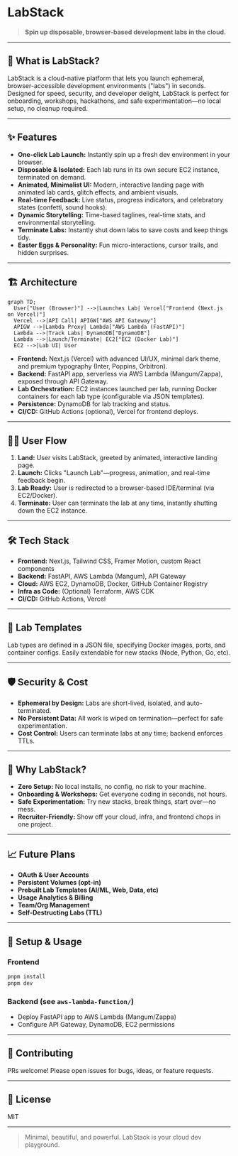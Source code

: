 # LabStack

> **Spin up disposable, browser-based development labs in the cloud.**

---

## 🚀 What is LabStack?
LabStack is a cloud-native platform that lets you launch ephemeral, browser-accessible development environments ("labs") in seconds. Designed for speed, security, and developer delight, LabStack is perfect for onboarding, workshops, hackathons, and safe experimentation—no local setup, no cleanup required.

---

## ✨ Features
- **One-click Lab Launch:** Instantly spin up a fresh dev environment in your browser.
- **Disposable & Isolated:** Each lab runs in its own secure EC2 instance, terminated on demand.
- **Animated, Minimalist UI:** Modern, interactive landing page with animated lab cards, glitch effects, and ambient visuals.
- **Real-time Feedback:** Live status, progress indicators, and celebratory states (confetti, sound hooks).
- **Dynamic Storytelling:** Time-based taglines, real-time stats, and environmental storytelling.
- **Terminate Labs:** Instantly shut down labs to save costs and keep things tidy.
- **Easter Eggs & Personality:** Fun micro-interactions, cursor trails, and hidden surprises.

---

## 🏗️ Architecture

```mermaid
graph TD;
  User["User (Browser)"] -->|Launches Lab| Vercel["Frontend (Next.js on Vercel)"]
  Vercel -->|API Call| APIGW["AWS API Gateway"]
  APIGW -->|Lambda Proxy| Lambda["AWS Lambda (FastAPI)"]
  Lambda -->|Track Labs| DynamoDB["DynamoDB"]
  Lambda -->|Launch/Terminate| EC2["EC2 (Docker Lab)"]
  EC2 -->|Lab UI| User
```

- **Frontend:** Next.js (Vercel) with advanced UI/UX, minimal dark theme, and premium typography (Inter, Poppins, Orbitron).
- **Backend:** FastAPI app, serverless via AWS Lambda (Mangum/Zappa), exposed through API Gateway.
- **Lab Orchestration:** EC2 instances launched per lab, running Docker containers for each lab type (configurable via JSON templates).
- **Persistence:** DynamoDB for lab tracking and status.
- **CI/CD:** GitHub Actions (optional), Vercel for frontend deploys.

---

## 🧑‍💻 User Flow
1. **Land:** User visits LabStack, greeted by animated, interactive landing page.
2. **Launch:** Clicks "Launch Lab"—progress, animation, and real-time feedback begin.
3. **Lab Ready:** User is redirected to a browser-based IDE/terminal (via EC2/Docker).
4. **Terminate:** User can terminate the lab at any time, instantly shutting down the EC2 instance.

---

## 🛠️ Tech Stack
- **Frontend:** Next.js, Tailwind CSS, Framer Motion, custom React components
- **Backend:** FastAPI, AWS Lambda (Mangum), API Gateway
- **Cloud:** AWS EC2, DynamoDB, Docker, GitHub Container Registry
- **Infra as Code:** (Optional) Terraform, AWS CDK
- **CI/CD:** GitHub Actions, Vercel

---

## 🧩 Lab Templates
Lab types are defined in a JSON file, specifying Docker images, ports, and container configs. Easily extendable for new stacks (Node, Python, Go, etc).

---

## 🛡️ Security & Cost
- **Ephemeral by Design:** Labs are short-lived, isolated, and auto-terminated.
- **No Persistent Data:** All work is wiped on termination—perfect for safe experimentation.
- **Cost Control:** Users can terminate labs at any time; backend enforces TTLs.

---

## 🌱 Why LabStack?
- **Zero Setup:** No local installs, no config, no risk to your machine.
- **Onboarding & Workshops:** Get everyone coding in seconds, not hours.
- **Safe Experimentation:** Try new stacks, break things, start over—no mess.
- **Recruiter-Friendly:** Show off your cloud, infra, and frontend chops in one project.

---

## 📈 Future Plans
- **OAuth & User Accounts**
- **Persistent Volumes (opt-in)**
- **Prebuilt Lab Templates (AI/ML, Web, Data, etc)**
- **Usage Analytics & Billing**
- **Team/Org Management**
- **Self-Destructing Labs (TTL)**

---

## 📝 Setup & Usage

### Frontend
```bash
pnpm install
pnpm dev
```

### Backend (see `aws-lambda-function/`)
- Deploy FastAPI app to AWS Lambda (Mangum/Zappa)
- Configure API Gateway, DynamoDB, EC2 permissions

---

## 🤝 Contributing
PRs welcome! Please open issues for bugs, ideas, or feature requests.

---

## 📄 License
MIT

---

> Minimal, beautiful, and powerful. LabStack is your cloud dev playground. 